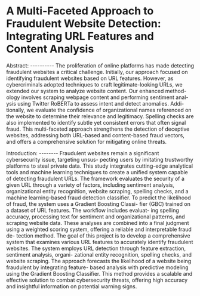 # A Multi-Faceted Approach to Fraudulent Website Detection: Integrating URL Features and Content Analysis


Abstract: ----------
The proliferation of online platforms has made detecting fraudulent websites a critical challenge. Initially, our approach focused on identifying fraudulent websites based on URL features. However, as cybercriminals adopted techniques to craft legitimate-looking URLs, we extended our system to analyze website content. Our enhanced method- ology involves scraping webpage content and performing sentiment anal- ysis using Twitter RoBERTa to assess intent and detect anomalies. Addi- tionally, we evaluate the confidence of organizational names referenced on the website to determine their relevance and legitimacy. Spelling checks are also implemented to identify subtle yet consistent errors that often signal fraud. This multi-faceted approach strengthens the detection of deceptive websites, addressing both URL-based and content-based fraud vectors, and offers a comprehensive solution for mitigating online threats.

Introduction: --------
Fraudulent websites remain a significant cybersecurity issue, targeting unsus- pecting users by imitating trustworthy platforms to steal private data. This study integrates cutting-edge analytical tools and machine learning techniques to create a unified system capable of detecting fraudulent URLs. The framework evaluates the security of a given URL through a variety of factors, including sentiment analysis, organizational entity recognition, website scraping, spelling checks, and a machine learning-based fraud detection classifier.
To predict the likelihood of fraud, the system uses a Gradient Boosting Classi- fier (GBC) trained on a dataset of URL features. The workflow includes evaluat- ing spelling accuracy, processing text for sentiment and organizational patterns, and scraping website data. These analyses are combined into a final judgment using a weighted scoring system, offering a reliable and interpretable fraud de- tection method.
The goal of this project is to develop a comprehensive system that examines various URL features to accurately identify fraudulent websites. The system employs URL detection through feature extraction, sentiment analysis, organi- zational entity recognition, spelling checks, and website scraping. The approach forecasts the likelihood of a website being fraudulent by integrating feature- based analysis with predictive modeling using the Gradient Boosting Classifier. This method provides a scalable and effective solution to combat cybersecurity threats, offering high accuracy and insightful information on potential warning signs.
